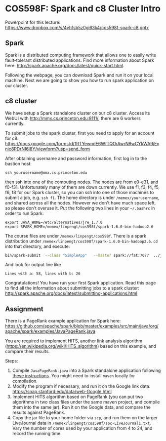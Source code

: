 
# COS598F: Spark and c8 Cluster Intro

Powerpoint for this lecture: https://www.dropbox.com/s/4vh1sb5z0gi63k4/cos598f-spark-c8.pptx

## Spark

Spark is a distributed computing framework that allows one to easily write fault-tolerant distributed applications. Find more information about Spark here: http://spark.apache.org/docs/latest/quick-start.html.

Following the webpage, you can download Spark and run it on your local machine. Next we are going to show you how to run spark application on our cluster.

## c8 cluster

We have setup a Spark standalone cluster on our c8 cluster. Access its WebUI with http://mmx.cs.princeton.edu:8111/, there are 6 workers currently.

To submit jobs to the spark cluster, first you need to apply for an account for c8:
https://docs.google.com/forms/d/1RTYewndE6WfTQOrAwrN6wCYkWARjEynic8PDrNI6l8Y/viewform?usp=send_form

After obtaining username and password information, first log in to the bastion host: 
```
ssh yourusername@mmx.cs.princeton.edu
```

then ssh into one of the computing nodes. The nodes are from e0-e31, and f0-f31. Unfortunately many of them are down currently.
We use f1, f3, f4, f5, f6, f8 for our Spark cluster, so you can ssh into one of those machines to submit a job, e.g. `ssh f1`. The home directory is under `/memex/yourusername`, and shared across all the nodes. However we don't have much space left, so please don't overuse it. Put the following two lines in your `~/.bashrc` in order to run Spark:

```
export JAVA_HOME=/etc/alternatives/jre_1.7.0
export SPARK_HOME=/memex/linpengt/cos598f/spark-1.6.0-bin-hadoop2.6
```

The course files are under `/memex/linpengt/cos598f`. There is a spark distribution under `/memex/linpengt/cos598f/spark-1.6.0-bin-hadoop2.6`. `cd` into that directory, and execute:

```bash
bin/spark-submit  --class "SimpleApp"   --master spark://fat:7077  ../java_wordcount/target/simple-project-1.0.jar
```

And look for output line like
```
Lines with a: 58, lines with b: 26
```
Congratulations! You have run your first Spark application. Read this page to find all the information about submitting jobs to a spark cluster: http://spark.apache.org/docs/latest/submitting-applications.html

## Assignment

There is a PageRank example application for Spark here: https://github.com/apache/spark/blob/master/examples/src/main/java/org/apache/spark/examples/JavaPageRank.java

You are required to implement HITS, another link analysis  algorithm (https://en.wikipedia.org/wiki/HITS_algorithm) based on this example, and compare their results.

Steps:

1. Compile `JavaPageRank.java` into a Spark standalone application following [these instructions](http://spark.apache.org/docs/latest/submitting-applications.html). You might need to install `maven` locally for compilation.
2. Modify the program if necessary, and run it on the Google link data: https://snap.stanford.edu/data/web-Google.html
3. Implement HITS algorithm based on PageRank (you can put two algorithms in two class files under the same maven project, and compile them into the same jar). Run it on the Google data, and compare the results against PageRank.
4. Copy the jar file to your home folder via `scp`, and run them on the larger LiveJournal data in `/memex/linpengt/cos598f/soc-LiveJournal1.txt`. Vary the number of cores used by your application from 4 to 24, and record the running time.
